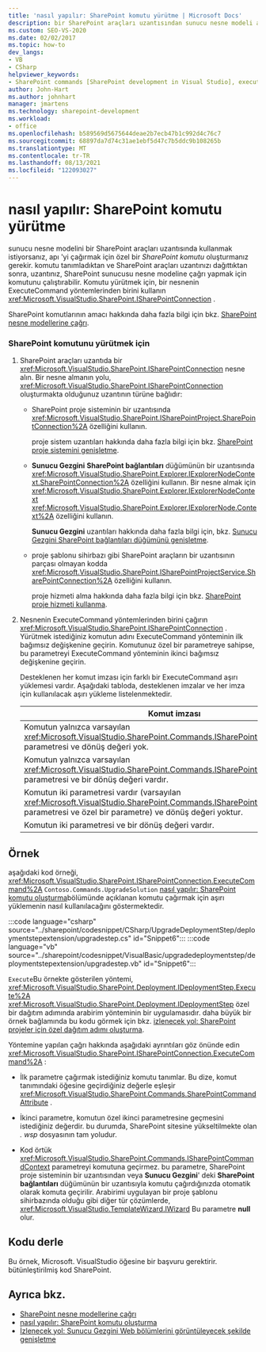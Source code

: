```yaml
---
title: 'nasıl yapılır: SharePoint komutu yürütme | Microsoft Docs'
description: bir SharePoint araçları uzantısından sunucu nesne modeli apı 'sini çağırmak için özel bir SharePoint komutu oluşturmayı okuyun.
ms.custom: SEO-VS-2020
ms.date: 02/02/2017
ms.topic: how-to
dev_langs:
- VB
- CSharp
helpviewer_keywords:
- SharePoint commands [SharePoint development in Visual Studio], executing
author: John-Hart
ms.author: johnhart
manager: jmartens
ms.technology: sharepoint-development
ms.workload:
- office
ms.openlocfilehash: b589569d5675644deae2b7ecb47b1c992d4c76c7
ms.sourcegitcommit: 68897da7d74c31ae1ebf5d47c7b5ddc9b108265b
ms.translationtype: MT
ms.contentlocale: tr-TR
ms.lasthandoff: 08/13/2021
ms.locfileid: "122093027"
---
```

# <a name="how-to-execute-a-sharepoint-command"></a>nasıl yapılır: SharePoint komutu yürütme
  sunucu nesne modelini bir SharePoint araçları uzantısında kullanmak istiyorsanız, apı 'yi çağırmak için özel bir *SharePoint komutu* oluşturmanız gerekir. komutu tanımladıktan ve SharePoint araçları uzantınızı dağıttıktan sonra, uzantınız, SharePoint sunucusu nesne modeline çağrı yapmak için komutunu çalıştırabilir. Komutu yürütmek için, bir nesnenin ExecuteCommand yöntemlerinden birini kullanın <xref:Microsoft.VisualStudio.SharePoint.ISharePointConnection> .

 SharePoint komutlarının amacı hakkında daha fazla bilgi için bkz. [SharePoint nesne modellerine çağrı](../sharepoint/calling-into-the-sharepoint-object-models.md).

### <a name="to-execute-a-sharepoint-command"></a>SharePoint komutunu yürütmek için

1. SharePoint araçları uzantıda bir <xref:Microsoft.VisualStudio.SharePoint.ISharePointConnection> nesne alın. Bir nesne almanın yolu, <xref:Microsoft.VisualStudio.SharePoint.ISharePointConnection> oluşturmakta olduğunuz uzantının türüne bağlıdır:

    - SharePoint proje sisteminin bir uzantısında <xref:Microsoft.VisualStudio.SharePoint.ISharePointProject.SharePointConnection%2A> özelliğini kullanın.

         proje sistem uzantıları hakkında daha fazla bilgi için bkz. [SharePoint proje sistemini genişletme](../sharepoint/extending-the-sharepoint-project-system.md).

    - **Sunucu Gezgini** **SharePoint bağlantıları** düğümünün bir uzantısında <xref:Microsoft.VisualStudio.SharePoint.Explorer.IExplorerNodeContext.SharePointConnection%2A> özelliğini kullanın. Bir nesne almak için <xref:Microsoft.VisualStudio.SharePoint.Explorer.IExplorerNodeContext> <xref:Microsoft.VisualStudio.SharePoint.Explorer.IExplorerNode.Context%2A> özelliğini kullanın.

         **Sunucu Gezgini** uzantıları hakkında daha fazla bilgi için, bkz. [Sunucu Gezgini SharePoint bağlantıları düğümünü genişletme](../sharepoint/extending-the-sharepoint-connections-node-in-server-explorer.md).

    - proje şablonu sihirbazı gibi SharePoint araçların bir uzantısının parçası olmayan kodda <xref:Microsoft.VisualStudio.SharePoint.ISharePointProjectService.SharePointConnection%2A> özelliğini kullanın.

         proje hizmeti alma hakkında daha fazla bilgi için bkz. [SharePoint proje hizmeti kullanma](../sharepoint/using-the-sharepoint-project-service.md).

2. Nesnenin ExecuteCommand yöntemlerinden birini çağırın <xref:Microsoft.VisualStudio.SharePoint.ISharePointConnection> . Yürütmek istediğiniz komutun adını ExecuteCommand yönteminin ilk bağımsız değişkenine geçirin. Komutunuz özel bir parametreye sahipse, bu parametreyi ExecuteCommand yönteminin ikinci bağımsız değişkenine geçirin.

     Desteklenen her komut imzası için farklı bir ExecuteCommand aşırı yüklemesi vardır. Aşağıdaki tabloda, desteklenen imzalar ve her imza için kullanılacak aşırı yükleme listelenmektedir.

    |Komut imzası|Kullanılacak ExecuteCommand aşırı yüklemesi|
    |-----------------------|------------------------------------|
    |Komutun yalnızca varsayılan <xref:Microsoft.VisualStudio.SharePoint.Commands.ISharePointCommandContext> parametresi ve dönüş değeri yok.|<xref:Microsoft.VisualStudio.SharePoint.ISharePointConnection.ExecuteCommand%2A>|
    |Komutun yalnızca varsayılan <xref:Microsoft.VisualStudio.SharePoint.Commands.ISharePointCommandContext> parametresi ve bir dönüş değeri vardır.|<xref:Microsoft.VisualStudio.SharePoint.ISharePointConnection.ExecuteCommand%2A>|
    |Komutun iki parametresi vardır (varsayılan <xref:Microsoft.VisualStudio.SharePoint.Commands.ISharePointCommandContext> parametresi ve özel bir parametre) ve dönüş değeri yoktur.|<xref:Microsoft.VisualStudio.SharePoint.ISharePointConnection.ExecuteCommand%2A>|
    |Komutun iki parametresi ve bir dönüş değeri vardır.|<xref:Microsoft.VisualStudio.SharePoint.ISharePointConnection.ExecuteCommand%2A>|

## <a name="example"></a>Örnek
 aşağıdaki kod örneği, <xref:Microsoft.VisualStudio.SharePoint.ISharePointConnection.ExecuteCommand%2A> `Contoso.Commands.UpgradeSolution` [nasıl yapılır: SharePoint komutu oluşturma](../sharepoint/how-to-create-a-sharepoint-command.md)bölümünde açıklanan komutu çağırmak için aşırı yüklemenin nasıl kullanılacağını göstermektedir.

 :::code language="csharp" source="../sharepoint/codesnippet/CSharp/UpgradeDeploymentStep/deploymentstepextension/upgradestep.cs" id="Snippet6":::
 :::code language="vb" source="../sharepoint/codesnippet/VisualBasic/upgradedeploymentstep/deploymentstepextension/upgradestep.vb" id="Snippet6":::

 `Execute`Bu örnekte gösterilen yöntemi, <xref:Microsoft.VisualStudio.SharePoint.Deployment.IDeploymentStep.Execute%2A> <xref:Microsoft.VisualStudio.SharePoint.Deployment.IDeploymentStep> özel bir dağıtım adımında arabirim yönteminin bir uygulamasıdır. daha büyük bir örnek bağlamında bu kodu görmek için bkz. [izlenecek yol: SharePoint projeler için özel dağıtım adımı oluşturma](../sharepoint/walkthrough-creating-a-custom-deployment-step-for-sharepoint-projects.md).

 Yöntemine yapılan çağrı hakkında aşağıdaki ayrıntıları göz önünde edin <xref:Microsoft.VisualStudio.SharePoint.ISharePointConnection.ExecuteCommand%2A> :

- İlk parametre çağırmak istediğiniz komutu tanımlar. Bu dize, komut tanımındaki öğesine geçirdiğiniz değerle eşleşir <xref:Microsoft.VisualStudio.SharePoint.Commands.SharePointCommandAttribute> .

- İkinci parametre, komutun özel ikinci parametresine geçmesini istediğiniz değerdir. bu durumda, SharePoint sitesine yükseltilmekte olan *. wsp* dosyasının tam yoludur.

- Kod örtük <xref:Microsoft.VisualStudio.SharePoint.Commands.ISharePointCommandContext> parametreyi komutuna geçirmez. bu parametre, SharePoint proje sisteminin bir uzantısından veya **Sunucu Gezgini**' deki **SharePoint bağlantıları** düğümünün bir uzantısıyla komutu çağırdığınızda otomatik olarak komuta geçirilir. Arabirimi uygulayan bir proje şablonu sihirbazında olduğu gibi diğer tür çözümlerde, <xref:Microsoft.VisualStudio.TemplateWizard.IWizard> Bu parametre **null** olur.

## <a name="compile-the-code"></a>Kodu derle
 Bu örnek, Microsoft. VisualStudio öğesine bir başvuru gerektirir. bütünleştirilmiş kod SharePoint.

## <a name="see-also"></a>Ayrıca bkz.
- [SharePoint nesne modellerine çağrı](../sharepoint/calling-into-the-sharepoint-object-models.md)
- [nasıl yapılır: SharePoint komutu oluşturma](../sharepoint/how-to-create-a-sharepoint-command.md)
- [İzlenecek yol: Sunucu Gezgini Web bölümlerini görüntüleyecek şekilde genişletme](../sharepoint/walkthrough-extending-server-explorer-to-display-web-parts.md)

